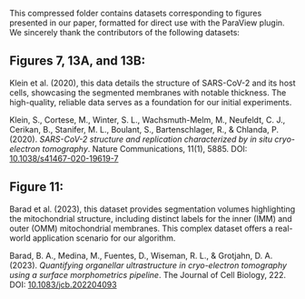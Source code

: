 This compressed folder contains datasets corresponding to figures presented in our paper, formatted for direct use with the ParaView plugin. We sincerely thank the contributors of the following datasets:

## Figures 7, 13A, and 13B:
Klein et al. (2020), this data details the structure of SARS-CoV-2 and its host cells, showcasing the segmented membranes with notable thickness. The high-quality, reliable data serves as a foundation for our initial experiments.

Klein, S., Cortese, M., Winter, S. L., Wachsmuth-Melm, M., Neufeldt, C. J., Cerikan, B., Stanifer, M. L., Boulant, S., Bartenschlager, R., & Chlanda, P. (2020). *SARS-CoV-2 structure and replication characterized by in situ cryo-electron tomography*. Nature Communications, 11(1), 5885. DOI: [10.1038/s41467-020-19619-7](https://doi.org/10.1038/s41467-020-19619-7)

## Figure 11:
Barad et al. (2023), this dataset provides segmentation volumes highlighting the mitochondrial structure, including distinct labels for the inner (IMM) and outer (OMM) mitochondrial membranes. This complex dataset offers a real-world application scenario for our algorithm.

Barad, B. A., Medina, M., Fuentes, D., Wiseman, R. L., & Grotjahn, D. A. (2023). *Quantifying organellar ultrastructure in cryo-electron tomography using a surface morphometrics pipeline*. The Journal of Cell Biology, 222. DOI: [10.1083/jcb.202204093](https://doi.org/10.1083/jcb.202204093)
